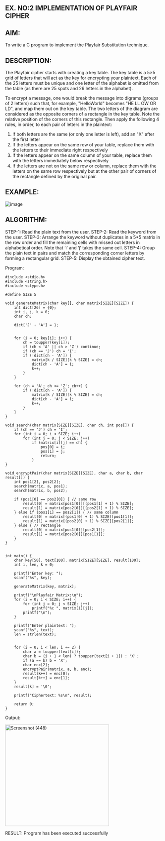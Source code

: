 ## EX. NO:2 IMPLEMENTATION OF PLAYFAIR CIPHER

 

## AIM:
 

 

To write a C program to implement the Playfair Substitution technique.

## DESCRIPTION:

The Playfair cipher starts with creating a key table. The key table is a 5×5 grid of letters that will act as the key for encrypting your plaintext. Each of the 25 letters must be unique and one letter of the alphabet is omitted from the table (as there are 25 spots and 26 letters in the alphabet).

To encrypt a message, one would break the message into digrams (groups of 2 letters) such that, for example, "HelloWorld" becomes "HE LL OW OR LD", and map them out on the key table. The two letters of the diagram are considered as the opposite corners of a rectangle in the key table. Note the relative position of the corners of this rectangle. Then apply the following 4 rules, in order, to each pair of letters in the plaintext:
1.	If both letters are the same (or only one letter is left), add an "X" after the first letter
2.	If the letters appear on the same row of your table, replace them with the letters to their immediate right respectively
3.	If the letters appear on the same column of your table, replace them with the letters immediately below respectively
4.	If the letters are not on the same row or column, replace them with the letters on the same row respectively but at the other pair of corners of the rectangle defined by the original pair.
## EXAMPLE:
![image](https://github.com/Hemamanigandan/EX-NO-2-/assets/149653568/e6858d4f-b122-42ba-acdb-db18ec2e9675)

 

## ALGORITHM:

STEP-1: Read the plain text from the user.
STEP-2: Read the keyword from the user.
STEP-3: Arrange the keyword without duplicates in a 5*5 matrix in the row order and fill the remaining cells with missed out letters in alphabetical order. Note that ‘i’ and ‘j’ takes the same cell.
STEP-4: Group the plain text in pairs and match the corresponding corner letters by forming a rectangular grid.
STEP-5: Display the obtained cipher text.




Program:

```
#include <stdio.h>
#include <string.h>
#include <ctype.h>

#define SIZE 5

void generateMatrix(char key[], char matrix[SIZE][SIZE]) {
    int dict[26] = {0};
    int i, j, k = 0;
    char ch;

    dict['J' - 'A'] = 1;


    for (i = 0; key[i]; i++) {
        ch = toupper(key[i]);
        if (ch < 'A' || ch > 'Z') continue;
        if (ch == 'J') ch = 'I';
        if (!dict[ch - 'A']) {
            matrix[k / SIZE][k % SIZE] = ch;
            dict[ch - 'A'] = 1;
            k++;
        }
    }

    for (ch = 'A'; ch <= 'Z'; ch++) {
        if (!dict[ch - 'A']) {
            matrix[k / SIZE][k % SIZE] = ch;
            dict[ch - 'A'] = 1;
            k++;
        }
    }
}

void search(char matrix[SIZE][SIZE], char ch, int pos[]) {
    if (ch == 'J') ch = 'I';
    for (int i = 0; i < SIZE; i++)
        for (int j = 0; j < SIZE; j++)
            if (matrix[i][j] == ch) {
                pos[0] = i;
                pos[1] = j;
                return;
            }
}

void encryptPair(char matrix[SIZE][SIZE], char a, char b, char result[]) {
    int pos1[2], pos2[2];
    search(matrix, a, pos1);
    search(matrix, b, pos2);

    if (pos1[0] == pos2[0]) { // same row
        result[0] = matrix[pos1[0]][(pos1[1] + 1) % SIZE];
        result[1] = matrix[pos2[0]][(pos2[1] + 1) % SIZE];
    } else if (pos1[1] == pos2[1]) { // same column
        result[0] = matrix[(pos1[0] + 1) % SIZE][pos1[1]];
        result[1] = matrix[(pos2[0] + 1) % SIZE][pos2[1]];
    } else { // rectangle
        result[0] = matrix[pos1[0]][pos2[1]];
        result[1] = matrix[pos2[0]][pos1[1]];
    }
}


int main() {
    char key[50], text[100], matrix[SIZE][SIZE], result[100];
    int i, len, k = 0;

    printf("Enter key: ");
    scanf("%s", key);

    generateMatrix(key, matrix);

    printf("\nPlayfair Matrix:\n");
    for (i = 0; i < SIZE; i++) {
        for (int j = 0; j < SIZE; j++)
            printf("%c ", matrix[i][j]);
        printf("\n");
    }

    printf("Enter plaintext: ");
    scanf("%s", text);
    len = strlen(text);


    for (i = 0; i < len; i += 2) {
        char a = toupper(text[i]);
        char b = (i + 1 < len) ? toupper(text[i + 1]) : 'X';
        if (a == b) b = 'X';
        char enc[2];
        encryptPair(matrix, a, b, enc);
        result[k++] = enc[0];
        result[k++] = enc[1];
    }
    result[k] = '\0';

    printf("Ciphertext: %s\n", result);

    return 0;
}

```

Output:

<img width="335" height="326" alt="Screenshot (448)" src="https://github.com/user-attachments/assets/342e7420-0097-4005-9622-874662d1745c" />




RESULT:
Program has been executed successfully


